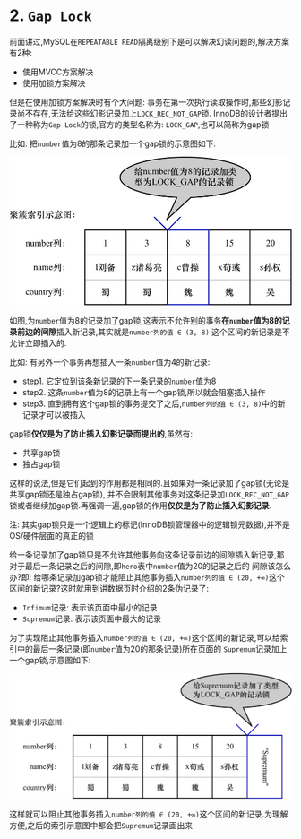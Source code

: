 # 2. `Gap Lock`

前面讲过,MySQL在`REPEATABLE READ`隔离级别下是可以解决幻读问题的,解决方案有2种:

- 使用MVCC方案解决
- 使用加锁方案解决

但是在使用加锁方案解决时有个大问题: 事务在第一次执行读取操作时,那些幻影记录尚不存在,无法给这些幻影记录加上`LOCK_REC_NOT_GAP`锁.
InnoDB的设计者提出了一种称为`Gap Lock`的锁,官方的类型名称为: `LOCK_GAP`,也可以简称为gap锁

比如: 把`number`值为8的那条记录加一个gap锁的示意图如下:

![为number值为8的记录加一个gap锁](./img/为number值为8的记录加一个gap锁.jpg)

如图,为`number`值为8的记录加了gap锁,这表示不允许别的事务**在`number`值为8的记录前边的间隙**插入新记录,其实就是`number列的值 ∈ (3, 8)`
这个区间的新记录是不允许立即插入的.

比如: 有另外一个事务再想插入一条`number`值为4的新记录:

- step1. 它定位到该条新记录的下一条记录的`number`值为8
- step2. 这条`number`值为8的记录上有一个gap锁,所以就会阻塞插入操作
- step3. 直到拥有这个gap锁的事务提交了之后,`number列的值 ∈ (3, 8)`中的新记录才可以被插入

gap锁**仅仅是为了防止插入幻影记录而提出的**,虽然有:

- 共享gap锁
- 独占gap锁

这样的说法,但是它们起到的作用都是相同的.且如果对一条记录加了gap锁(无论是共享gap锁还是独占gap锁),
并不会限制其他事务对这条记录加`LOCK_REC_NOT_GAP`锁或者继续加gap锁.再强调一遍,gap锁的作用**仅仅是为了防止插入幻影记录**.

注: 其实gap锁只是一个逻辑上的标记(InnoDB锁管理器中的逻辑锁元数据),并不是OS/硬件层面的真正的锁

给一条记录加了gap锁只是不允许其他事务向这条记录前边的间隙插入新记录,那对于最后一条记录之后的间隙,即`hero`表中`number`值为20的记录之后的
间隙该怎么办?即: 给哪条记录加gap锁才能阻止其他事务插入`number列的值 ∈ (20, +∞)`这个区间的新记录?这时就用到讲数据页时介绍的2条伪记录了:

- `Infimum`记录: 表示该页面中最小的记录
- `Supremum`记录: 表示该页面中最大的记录

为了实现阻止其他事务插入`number列的值 ∈ (20, +∞)`这个区间的新记录,可以给索引中的最后一条记录(即`number`值为20的那条记录)所在页面的
`Supremum`记录加上一个gap锁,示意图如下:

![为Supremum记录加一个gap锁](./img/为Supremum记录加一个gap锁.jpg)

这样就可以阻止其他事务插入`number列的值 ∈ (20, +∞)`这个区间的新记录.为理解方便,之后的索引示意图中都会把`Supremum`记录画出来
